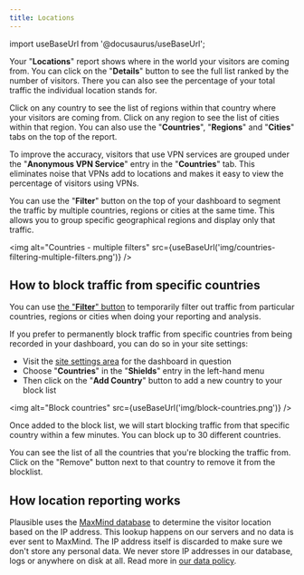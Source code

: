 ```yaml
---
title: Locations
---
```


import useBaseUrl from '@docusaurus/useBaseUrl';

Your "**Locations**" report shows where in the world your visitors are coming from. You can click on the "**Details**" button to see the full list ranked by the number of visitors. There you can also see the percentage of your total traffic the individual location stands for.

Click on any country to see the list of regions within that country where your visitors are coming from. Click on any region to see the list of cities within that region. You can also use the "**Countries**", "**Regions**" and "**Cities**" tabs on the top of the report.

To improve the accuracy, visitors that use VPN services are grouped under the "**Anonymous VPN Service**" entry in the "**Countries**" tab. This eliminates noise that VPNs add to locations and makes it easy to view the percentage of visitors using VPNs.

You can use the "**Filter**" button on the top of your dashboard to segment the traffic by multiple countries, regions or cities at the same time. This allows you to group specific geographical regions and display only that traffic.

<img alt="Countries - multiple filters" src={useBaseUrl('img/countries-filtering-multiple-filters.png')} />

## How to block traffic from specific countries

You can use [the "**Filter**" button](filters-segments.md) to temporarily filter out traffic from particular countries, regions or cities when doing your reporting and analysis.

If you prefer to permanently block traffic from specific countries from being recorded in your dashboard, you can do so in your site settings: 

* Visit the [site settings area](website-settings.md) for the dashboard in question
* Choose "**Countries**" in the "**Shields**" entry in the left-hand menu
* Then click on the "**Add Country**" button to add a new country to your block list

<img alt="Block countries" src={useBaseUrl('img/block-countries.png')} />

Once added to the block list, we will start blocking traffic from that specific country within a few minutes. You can block up to 30 different countries. 

You can see the list of all the countries that you're blocking the traffic from. Click on the "Remove" button next to that country to remove it from the blocklist.

## How location reporting works

Plausible uses the [MaxMind database](https://www.maxmind.com) to determine the visitor location based on the IP address. This lookup happens on our servers and no data is ever sent to MaxMind. The IP address itself is discarded to make sure we don't store any personal data. We never store IP addresses in our database, logs or anywhere on disk at all. Read more in [our data policy](https://plausible.io/data-policy).
